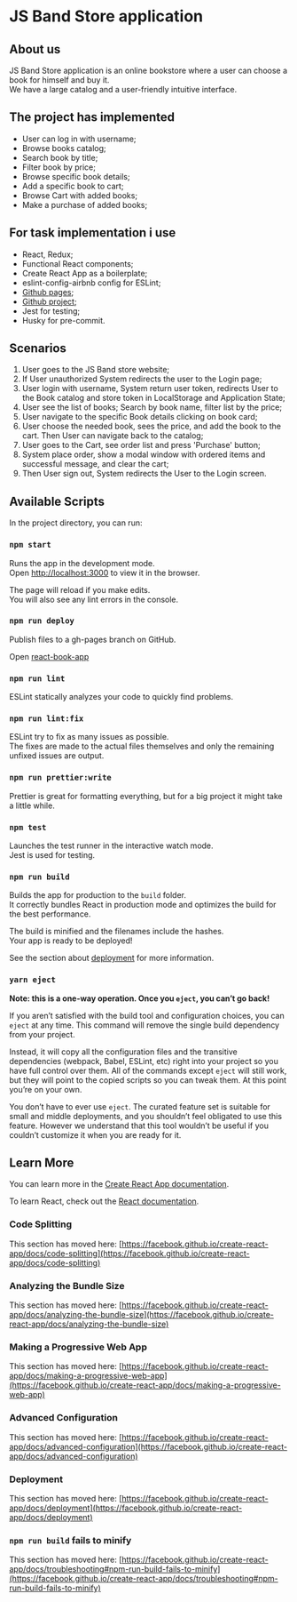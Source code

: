 # JS Band Store application

## About us

JS Band Store application is an online bookstore where a user can choose a book for himself and buy it.\
We have a large catalog and a user-friendly intuitive interface.

## The project has implemented

* User can log in with username;
* Browse books catalog;
* Search book by title;
* Filter book by price;
* Browse specific book details;
* Add a specific book to cart;
* Browse Cart with added books;
* Make a purchase of added books;

## For task implementation i use

* React, Redux;
* Functional React components;
* Create React App as a boilerplate;
* eslint-config-airbnb config for ESLint;
* [Github pages](https://evgenii-del.github.io/react-book-shop);
* [Github project](https://github.com/evgenii-del/react-book-shop/projects/1);
* Jest for testing;
* Husky for pre-commit.

## Scenarios

1. User goes to the JS Band store website;
2. If User unauthorized System redirects the user to the Login page;
3. User login with username, System return user token, redirects User to the Book catalog and store token in LocalStorage and Application State;
4. User see the list of books; Search by book name, filter list by the price;
5. User navigate to the specific Book details clicking on book card;
6. User choose the needed book, sees the price, and add the book to the cart. Then User can navigate back to the catalog;
7. User goes to the Cart, see order list and press 'Purchase' button;
8. System place order, show a modal window with ordered items and successful message, and clear the cart;
9. Then User sign out, System redirects the User to the Login screen.

## Available Scripts

In the project directory, you can run:

### `npm start`

Runs the app in the development mode.\
Open [http://localhost:3000](http://localhost:3000) to view it in the browser.

The page will reload if you make edits.\
You will also see any lint errors in the console.

### `npm run deploy`

Publish files to a gh-pages branch on GitHub.

Open [react-book-app](https://evgenii-del.github.io/react-book-shop)

### `npm run lint`

ESLint statically analyzes your code to quickly find problems.

### `npm run lint:fix`

ESLint try to fix as many issues as possible.\
The fixes are made to the actual files themselves and only the remaining unfixed issues are output.

### `npm run prettier:write`

Prettier is great for formatting everything, but for a big project it might take a little while.

### `npm test`

Launches the test runner in the interactive watch mode.\
Jest is used for testing.


### `npm run build`

Builds the app for production to the `build` folder.\
It correctly bundles React in production mode and optimizes the build for the best performance.

The build is minified and the filenames include the hashes.\
Your app is ready to be deployed!

See the section about [deployment](https://facebook.github.io/create-react-app/docs/deployment) for more information.

### `yarn eject`

**Note: this is a one-way operation. Once you `eject`, you can’t go back!**

If you aren’t satisfied with the build tool and configuration choices, you can `eject` at any time. This command will remove the single build dependency from your project.

Instead, it will copy all the configuration files and the transitive dependencies (webpack, Babel, ESLint, etc) right into your project so you have full control over them. All of the commands except `eject` will still work, but they will point to the copied scripts so you can tweak them. At this point you’re on your own.

You don’t have to ever use `eject`. The curated feature set is suitable for small and middle deployments, and you shouldn’t feel obligated to use this feature. However we understand that this tool wouldn’t be useful if you couldn’t customize it when you are ready for it.

## Learn More

You can learn more in the [Create React App documentation](https://facebook.github.io/create-react-app/docs/getting-started).

To learn React, check out the [React documentation](https://reactjs.org/).

### Code Splitting

This section has moved here: [https://facebook.github.io/create-react-app/docs/code-splitting](https://facebook.github.io/create-react-app/docs/code-splitting)

### Analyzing the Bundle Size

This section has moved here: [https://facebook.github.io/create-react-app/docs/analyzing-the-bundle-size](https://facebook.github.io/create-react-app/docs/analyzing-the-bundle-size)

### Making a Progressive Web App

This section has moved here: [https://facebook.github.io/create-react-app/docs/making-a-progressive-web-app](https://facebook.github.io/create-react-app/docs/making-a-progressive-web-app)

### Advanced Configuration

This section has moved here: [https://facebook.github.io/create-react-app/docs/advanced-configuration](https://facebook.github.io/create-react-app/docs/advanced-configuration)

### Deployment

This section has moved here: [https://facebook.github.io/create-react-app/docs/deployment](https://facebook.github.io/create-react-app/docs/deployment)

### `npm run build` fails to minify

This section has moved here: [https://facebook.github.io/create-react-app/docs/troubleshooting#npm-run-build-fails-to-minify](https://facebook.github.io/create-react-app/docs/troubleshooting#npm-run-build-fails-to-minify)

